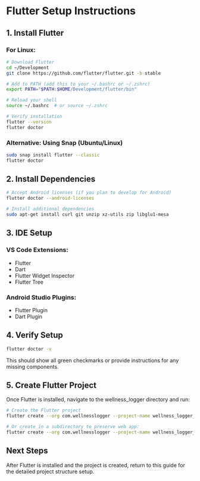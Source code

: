 # Flutter Setup Instructions

## 1. Install Flutter

### For Linux:
```bash
# Download Flutter
cd ~/Development
git clone https://github.com/flutter/flutter.git -b stable

# Add to PATH (add this to your ~/.bashrc or ~/.zshrc)
export PATH="$PATH:$HOME/Development/flutter/bin"

# Reload your shell
source ~/.bashrc  # or source ~/.zshrc

# Verify installation
flutter --version
flutter doctor
```

### Alternative: Using Snap (Ubuntu/Linux)
```bash
sudo snap install flutter --classic
flutter doctor
```

## 2. Install Dependencies

```bash
# Accept Android licenses (if you plan to develop for Android)
flutter doctor --android-licenses

# Install additional dependencies
sudo apt-get install curl git unzip xz-utils zip libglu1-mesa
```

## 3. IDE Setup

### VS Code Extensions:
- Flutter
- Dart
- Flutter Widget Inspector
- Flutter Tree

### Android Studio Plugins:
- Flutter Plugin
- Dart Plugin

## 4. Verify Setup

```bash
flutter doctor -v
```

This should show all green checkmarks or provide instructions for any missing components.

## 5. Create Flutter Project

Once Flutter is installed, navigate to the wellness_logger directory and run:

```bash
# Create the Flutter project
flutter create --org com.wellnesslogger --project-name wellness_logger_mobile .

# Or create in a subdirectory to preserve web app:
flutter create --org com.wellnesslogger --project-name wellness_logger_mobile mobile_app
```

## Next Steps

After Flutter is installed and the project is created, return to this guide for the detailed project structure setup.
